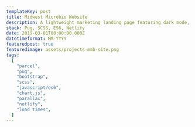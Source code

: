 ```yaml
---
templateKey: post
title: Midwest Microbio Website
description: A lightweight marketing landing page featuring dark mode, subtle parallax, and loads of SVGs.
stack: Pug, SCSS, ES6, Netlify
date: 2019-03-01T00:00:00.000Z
datetimeformat: MM-YYYY
featuredpost: true
featuredimage: assets/projects-mmb-site.png
tags:
  [
    "parcel",
    "pug",
    "bootstrap",
    "scss",
    "javascript/es6",
    "chart.js",
    "parallax",
    "netlify",
    "load times",
  ]
---
```

